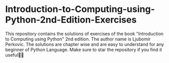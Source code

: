 # Introduction-to-Computing-using-Python-2nd-Edition-Exercises
This repository contains the solutions of exercises of the book "Introduction to Computing using Python" 2nd edition. The author name is Ljubomir Perkovic. The solutions are chapter wise and are easy to understand for any beginner of Python Language.
Make sure to star the repository if you find it useful✌🏻
